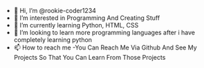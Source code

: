 - 👋 Hi, I’m @rookie-coder1234
- 👀 I’m interested in Programming And Creating Stuff
- 🌱 I’m currently learning Python, HTML, CSS
- 💞️ I’m looking to learn more programming languages after i have completely learning python
- 📫 How to reach me -You Can Reach Me Via Github And See My Projects So That You Can Learn From Those Projects

<!---
rookie-coder1234/rookie-coder1234 is a ✨ special ✨ repository because its `README.md` (this file) appears on your GitHub profile.
You can click the Preview link to take a look at your changes.
--->
